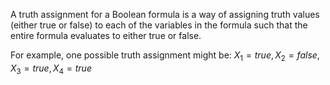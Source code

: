 A truth assignment for a Boolean formula is a way of assigning truth values (either true or false) to each of the variables in the formula such that the entire formula evaluates to either true or false.

For example, one possible truth assignment might be: $X_1=true,X_2=false,X_3=true,X_4=true$


